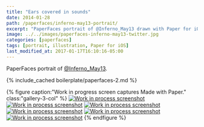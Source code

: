 ```yaml
---
title: "Ears covered in sounds"
date: 2014-01-28
path: /paperfaces/inferno-may13-portrait/
excerpt: "PaperFaces portrait of @Inferno_May13 drawn with Paper for iOS on an iPad."
image: ../../images/paperfaces-inferno-may13-twitter.jpg
categories: [paperfaces]
tags: [portrait, illustration, Paper for iOS]
last_modified_at: 2017-01-17T16:10:16-05:00
---
```


PaperFaces portrait of [@Inferno_May13](https://twitter.com/Inferno_May13).

{% include_cached boilerplate/paperfaces-2.md %}

{% figure caption:"Work in progress screen captures Made with Paper." class:"gallery-3-col" %}
[![Work in process screenshot](../../images/paperfaces-inferno-may13-process-1-600.jpg)](../../images/paperfaces-inferno-may13-process-1-lg.jpg)
[![Work in process screenshot](../../images/paperfaces-inferno-may13-process-2-600.jpg)](../../images/paperfaces-inferno-may13-process-2-lg.jpg)
[![Work in process screenshot](../../images/paperfaces-inferno-may13-process-3-600.jpg)](../../images/paperfaces-inferno-may13-process-3-lg.jpg)
[![Work in process screenshot](../../images/paperfaces-inferno-may13-process-4-600.jpg)](../../images/paperfaces-inferno-may13-process-4-lg.jpg) [![Work in process screenshot](../../images/paperfaces-inferno-may13-process-5-600.jpg)](../../images/paperfaces-inferno-may13-process-5-lg.jpg)
[![Work in process screenshot](../../images/paperfaces-inferno-may13-process-6-600.jpg)](../../images/paperfaces-inferno-may13-process-6-lg.jpg)
{% endfigure %}
